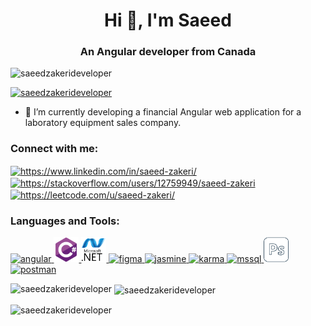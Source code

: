 <h1 align="center">Hi 👋, I'm Saeed</h1>
<h3 align="center">An Angular developer from Canada</h3>

<p align="left"> <img src="https://komarev.com/ghpvc/?username=saeedzakerideveloper&label=Profile%20views&color=0e75b6&style=flat" alt="saeedzakerideveloper" /> </p>

<p align="left"> <a href="https://github.com/ryo-ma/github-profile-trophy"><img src="https://github-profile-trophy.vercel.app/?username=saeedzakerideveloper" alt="saeedzakerideveloper" /></a> </p>

- 🔭 I’m currently developing a financial Angular web application for a laboratory equipment sales company.

<h3 align="left">Connect with me:</h3>
<p align="left">
<a href="https://linkedin.com/in/https://www.linkedin.com/in/saeed-zakeri/" target="blank"><img align="center" src="https://raw.githubusercontent.com/rahuldkjain/github-profile-readme-generator/master/src/images/icons/Social/linked-in-alt.svg" alt="https://www.linkedin.com/in/saeed-zakeri/" height="30" width="40" /></a>
<a href="https://stackoverflow.com/users/https://stackoverflow.com/users/12759949/saeed-zakeri" target="blank"><img align="center" src="https://raw.githubusercontent.com/rahuldkjain/github-profile-readme-generator/master/src/images/icons/Social/stack-overflow.svg" alt="https://stackoverflow.com/users/12759949/saeed-zakeri" height="30" width="40" /></a>
<a href="https://www.leetcode.com/https://leetcode.com/u/saeed-zakeri/" target="blank"><img align="center" src="https://raw.githubusercontent.com/rahuldkjain/github-profile-readme-generator/master/src/images/icons/Social/leet-code.svg" alt="https://leetcode.com/u/saeed-zakeri/" height="30" width="40" /></a>
</p>

<h3 align="left">Languages and Tools:</h3>
<p align="left"> <a href="https://angular.io" target="_blank" rel="noreferrer"> <img src="https://angular.io/assets/images/logos/angular/angular.svg" alt="angular" width="40" height="40"/> </a> <a href="https://www.w3schools.com/cs/" target="_blank" rel="noreferrer"> <img src="https://raw.githubusercontent.com/devicons/devicon/master/icons/csharp/csharp-original.svg" alt="csharp" width="40" height="40"/> </a> <a href="https://dotnet.microsoft.com/" target="_blank" rel="noreferrer"> <img src="https://raw.githubusercontent.com/devicons/devicon/master/icons/dot-net/dot-net-original-wordmark.svg" alt="dotnet" width="40" height="40"/> </a> <a href="https://www.figma.com/" target="_blank" rel="noreferrer"> <img src="https://www.vectorlogo.zone/logos/figma/figma-icon.svg" alt="figma" width="40" height="40"/> </a> <a href="https://jasmine.github.io/" target="_blank" rel="noreferrer"> <img src="https://www.vectorlogo.zone/logos/jasmine/jasmine-icon.svg" alt="jasmine" width="40" height="40"/> </a> <a href="https://karma-runner.github.io/latest/index.html" target="_blank" rel="noreferrer"> <img src="https://raw.githubusercontent.com/detain/svg-logos/780f25886640cef088af994181646db2f6b1a3f8/svg/karma.svg" alt="karma" width="40" height="40"/> </a> <a href="https://www.microsoft.com/en-us/sql-server" target="_blank" rel="noreferrer"> <img src="https://www.svgrepo.com/show/303229/microsoft-sql-server-logo.svg" alt="mssql" width="40" height="40"/> </a> <a href="https://www.photoshop.com/en" target="_blank" rel="noreferrer"> <img src="https://raw.githubusercontent.com/devicons/devicon/master/icons/photoshop/photoshop-line.svg" alt="photoshop" width="40" height="40"/> </a> <a href="https://postman.com" target="_blank" rel="noreferrer"> <img src="https://www.vectorlogo.zone/logos/getpostman/getpostman-icon.svg" alt="postman" width="40" height="40"/> </a> </p>

<p><img align="left" src="https://github-readme-stats.vercel.app/api/top-langs?username=saeedzakerideveloper&show_icons=true&locale=en&layout=compact" alt="saeedzakerideveloper" /></p>

<p>&nbsp;<img align="center" src="https://github-readme-stats.vercel.app/api?username=saeedzakerideveloper&show_icons=true&locale=en" alt="saeedzakerideveloper" /></p>

<p><img align="center" src="https://github-readme-streak-stats.herokuapp.com/?user=saeedzakerideveloper&" alt="saeedzakerideveloper" /></p>
